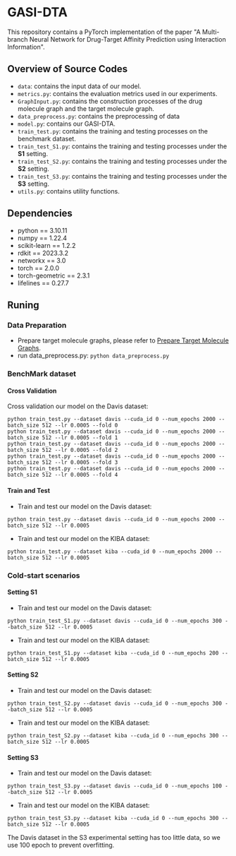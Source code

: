 # GASI-DTA

This repository contains a PyTorch implementation of the paper "A Multi-branch Neural Network for Drug-Target Affinity Prediction using Interaction Information".

## Overview of Source Codes

- `data`: contains the input data of our model.
- `metrics.py`: contains the evaluation metrics used in our experiments.
- `GraphInput.py`: contains the construction processes of  the drug molecule graph and the target molecule graph.
- `data_preprocess.py`: contains the preprocessing of data 
- `model.py`: contains our GASI-DTA.
- `train_test.py`: contains the training and testing processes on the benchmark dataset.
- `train_test_S1.py`: contains the training and testing processes under the **S1** setting.
- `train_test_S2.py`: contains the training and testing processes under the **S2** setting.
- `train_test_S3.py`: contains the training and testing processes under the **S3** setting.
- `utils.py`: contains utility functions.

## Dependencies

- python == 3.10.11
- numpy == 1.22.4
- scikit-learn == 1.2.2
- rdkit == 2023.3.2
- networkx == 3.0
- torch == 2.0.0
- torch-geometric == 2.3.1
- lifelines == 0.27.7

## Runing

### Data Preparation

- Prepare target molecule graphs, please refer to [Prepare Target Molecule Graphs](https://github.com/Xiaolin-Yang-S/GASI-DTA/blob/main/source/data/README.md#prepare-target-molecule-graphs).
- run data_preprocess.py: `python data_preprocess.py`

### BenchMark dataset

#### Cross Validation

Cross validation our model on the Davis dataset:

```shell
python train_test.py --dataset davis --cuda_id 0 --num_epochs 2000 --batch_size 512 --lr 0.0005 --fold 0
python train_test.py --dataset davis --cuda_id 0 --num_epochs 2000 --batch_size 512 --lr 0.0005 --fold 1
python train_test.py --dataset davis --cuda_id 0 --num_epochs 2000 --batch_size 512 --lr 0.0005 --fold 2
python train_test.py --dataset davis --cuda_id 0 --num_epochs 2000 --batch_size 512 --lr 0.0005 --fold 3
python train_test.py --dataset davis --cuda_id 0 --num_epochs 2000 --batch_size 512 --lr 0.0005 --fold 4

```

#### Train and Test

- Train and test our model on the Davis dataset:
    
```shell
python train_test.py --dataset davis --cuda_id 0 --num_epochs 2000 --batch_size 512 --lr 0.0005 
```
    
- Train and test our model on the KIBA dataset:
    
```shell
python train_test.py --dataset kiba --cuda_id 0 --num_epochs 2000 --batch_size 512 --lr 0.0005 

```

### Cold-start scenarios
#### Setting S1
- Train and test our model on the Davis dataset:
    
```shell
python train_test_S1.py --dataset davis --cuda_id 0 --num_epochs 300 --batch_size 512 --lr 0.0005 
```
    
- Train and test our model on the KIBA dataset:
    
```shell
python train_test_S1.py --dataset kiba --cuda_id 0 --num_epochs 200 --batch_size 512 --lr 0.0005 
```
    


#### Setting S2
- Train and test our model on the Davis dataset:
    
```shell
python train_test_S2.py --dataset davis --cuda_id 0 --num_epochs 300 --batch_size 512 --lr 0.0005 
 ```
    
- Train and test our model on the KIBA dataset:
    
```shell
python train_test_S2.py --dataset kiba --cuda_id 0 --num_epochs 300 --batch_size 512 --lr 0.0005 
```   
#### Setting S3
- Train and test our model on the Davis dataset:
    
```shell
python train_test_S3.py --dataset davis --cuda_id 0 --num_epochs 100 --batch_size 512 --lr 0.0005 
```
    
- Train and test our model on the KIBA dataset:
    
```shell
python train_test_S3.py --dataset kiba --cuda_id 0 --num_epochs 300 --batch_size 512 --lr 0.0005 
```
The Davis dataset in the S3 experimental setting has too little data, so we use 100 epoch to prevent overfitting.
